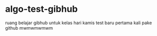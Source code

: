 # algo-test-gibhub
ruang belajar gibhub untuk kelas hari kamis
test baru pertama kali pake github mwmwmwmwm

